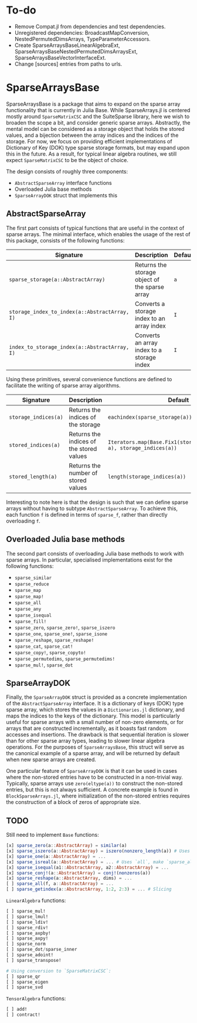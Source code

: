 # To-do

- Remove Compat.jl from dependencies and test dependencies.
- Unregistered dependencies: BroadcastMapConversion, NestedPermutedDimsArrays, TypeParameterAccessors.
- Create SparseArraysBaseLinearAlgebraExt, SparseArraysBaseNestedPermutedDimsArraysExt, SparseArraysBaseVectorInterfaceExt.
- Change [sources] entries from paths to urls.

# SparseArraysBase

SparseArraysBase is a package that aims to expand on the sparse array functionality that is currently in Julia Base.
While SparseArrays.jl is centered mostly around `SparseMatrixCSC` and the SuiteSparse library, here we wish to broaden the scope a bit, and consider generic sparse arrays.
Abstractly, the mental model can be considered as a storage object that holds the stored values, and a bijection between the array indices and the indices of the storage.
For now, we focus on providing efficient implementations of Dictionary of Key (DOK) type sparse storage formats, but may expand upon this in the future.
As a result, for typical linear algebra routines, we still expect `SparseMatrixCSC` to be the object of choice.

The design consists of roughly three components:
- `AbstractSparseArray` interface functions
- Overloaded Julia base methods
- `SparseArrayDOK` struct that implements this

## AbstractSparseArray

The first part consists of typical functions that are useful in the context of sparse arrays.
The minimal interface, which enables the usage of the rest of this package, consists of the following functions:

| Signature | Description | Default |
|-----------|-------------|---------|
| `sparse_storage(a::AbstractArray)` | Returns the storage object of the sparse array | `a` |
| `storage_index_to_index(a::AbstractArray, I)` | Converts a storage index to an array index | `I` |
| `index_to_storage_index(a::AbstractArray, I)` | Converts an array index to a storage index | `I` |

Using these primitives, several convenience functions are defined to facilitate the writing of sparse array algorithms.

| Signature | Description | Default |
|-----------|-------------|---------|
| `storage_indices(a)` | Returns the indices of the storage | `eachindex(sparse_storage(a))` |
| `stored_indices(a)` | Returns the indices of the stored values | `Iterators.map(Base.Fix1(storage_index_to_index, a), storage_indices(a))` |
| `stored_length(a)` | Returns the number of stored values | `length(storage_indices(a))` |

<!-- TODO: `getindex!`, `increaseindex!`, `sparse_map`, expose "zero" functionality?  -->

Interesting to note here is that the design is such that we can define sparse arrays without having to subtype `AbstractSparseArray`.
To achieve this, each function `f` is defined in terms of `sparse_f`, rather than directly overloading `f`.
<!--
TODO:
In order to opt-in to the sparse array functionality, one needs to dispatch the functions through `sparse_f` instead of `f`.
For convenience, you can automatically dispatch all functions through `sparse_f` by using the following macro:

```julia
@abstractsparsearray MySparseArrayType
```
-->

## Overloaded Julia base methods

The second part consists of overloading Julia base methods to work with sparse arrays.
In particular, specialised implementations exist for the following functions:

- `sparse_similar`
- `sparse_reduce`
- `sparse_map`
- `sparse_map!`
- `sparse_all`
- `sparse_any`
- `sparse_isequal`
- `sparse_fill!`
- `sparse_zero`, `sparse_zero!`, `sparse_iszero`
- `sparse_one`, `sparse_one!`, `sparse_isone`
- `sparse_reshape`, `sparse_reshape!`
- `sparse_cat`, `sparse_cat!`
- `sparse_copy!`, `sparse_copyto!`
- `sparse_permutedims`, `sparse_permutedims!`
- `sparse_mul!`, `sparse_dot`

## SparseArrayDOK

Finally, the `SparseArrayDOK` struct is provided as a concrete implementation of the `AbstractSparseArray` interface.
It is a dictionary of keys (DOK) type sparse array, which stores the values in a `Dictionaries.jl` dictionary, and maps the indices to the keys of the dictionary.
This model is particularly useful for sparse arrays with a small number of non-zero elements, or for arrays that are constructed incrementally, as it boasts fast random accesses and insertions.
The drawback is that sequential iteration is slower than for other sparse array types, leading to slower linear algebra operations.
For the purposes of `SparseArraysBase`, this struct will serve as the canonical example of a sparse array, and will be returned by default when new sparse arrays are created.

One particular feature of `SparseArrayDOK` is that it can be used in cases where the non-stored entries have to be constructed in a non-trivial way.
Typically, sparse arrays use `zero(eltype(a))` to construct the non-stored entries, but this is not always sufficient.
A concrete example is found in `BlockSparseArrays.jl`, where initialization of the non-stored entries requires the construction of a block of zeros of appropriate size.

<!-- TODO: update TODOs -->

## TODO
Still need to implement `Base` functions:
```julia
[x] sparse_zero(a::AbstractArray) = similar(a)
[x] sparse_iszero(a::AbstractArray) = iszero(nonzero_length(a)) # Uses `all`, make `sparse_all`?
[x] sparse_one(a::AbstractArray) = ...
[x] sparse_isreal(a::AbstractArray) = ... # Uses `all`, make `sparse_all`?
[x] sparse_isequal(a1::AbstractArray, a2::AbstractArray) = ...
[x] sparse_conj!(a::AbstractArray) = conj!(nonzeros(a))
[x] sparse_reshape(a::AbstractArray, dims) = ...
[ ] sparse_all(f, a::AbstractArray) = ...
[ ] sparse_getindex(a::AbstractArray, 1:2, 2:3) = ... # Slicing
```
`LinearAlgebra` functions:
```julia
[ ] sparse_mul!
[ ] sparse_lmul!
[ ] sparse_ldiv!
[ ] sparse_rdiv!
[ ] sparse_axpby!
[ ] sparse_axpy!
[ ] sparse_norm
[ ] sparse_dot/sparse_inner
[ ] sparse_adoint!
[ ] sparse_transpose!

# Using conversion to `SparseMatrixCSC`:
[ ] sparse_qr
[ ] sparse_eigen
[ ] sparse_svd
```
`TensorAlgebra` functions:
```julia
[ ] add!
[ ] contract!
```
